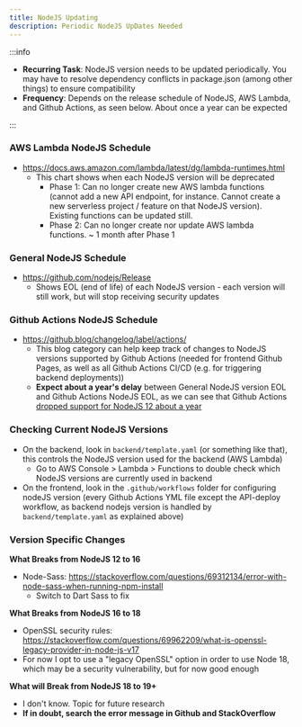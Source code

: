 ```yaml
---
title: NodeJS Updating
description: Periodic NodeJS UpDates Needed
---
```


:::info

- **Recurring Task**: NodeJS version needs to be updated periodically. You may have to resolve dependency conflicts in package.json (among other things) to ensure compatibility
- **Frequency**: Depends on the release schedule of NodeJS, AWS Lambda, and Github Actions, as seen below. About once a year can be expected

:::

### AWS Lambda NodeJS Schedule

- https://docs.aws.amazon.com/lambda/latest/dg/lambda-runtimes.html
  - This chart shows when each NodeJS version will be deprecated
    - Phase 1: Can no longer create new AWS lambda functions (cannot add a new API endpoint, for instance. Cannot create a new serverless project / feature on that NodeJS version). Existing functions can be updated still.
    - Phase 2: Can no longer create nor update AWS lambda functions. ~ 1 month after Phase 1

### General NodeJS Schedule

- https://github.com/nodejs/Release
  - Shows EOL (end of life) of each NodeJS version - each version will still work, but will stop receiving security updates

### Github Actions NodeJS Schedule

- https://github.blog/changelog/label/actions/
  - This blog category can help keep track of changes to NodeJS versions supported by Github Actions (needed for frontend Github Pages, as well as all Github Actions CI/CD (e.g. for triggering backend deployments))
  - **Expect about a year's delay** between General NodeJS version EOL and Github Actions NodeJS EOL, as we can see that Github Actions [dropped support for NodeJS 12 about a year](https://github.blog/changelog/2023-05-04-github-actions-all-actions-will-run-on-node16-instead-of-node12/)

### Checking Current NodeJS Versions

- On the backend, look in `backend/template.yaml` (or something like that), this controls the NodeJS version used for the backend (AWS Lambda)
  - Go to AWS Console > Lambda > Functions to double check which NodeJS versions are currently used in backend
- On the frontend, look in the `.github/workflows` folder for configuring nodeJS version (every Github Actions YML file except the API-deploy workflow, as backend nodejs version is handled by `backend/template.yaml` as explained above)

### Version Specific Changes

**What Breaks from NodeJS 12 to 16**

- Node-Sass: https://stackoverflow.com/questions/69312134/error-with-node-sass-when-running-npm-install
  - Switch to Dart Sass to fix

**What Breaks from NodeJS 16 to 18**

- OpenSSL security rules: https://stackoverflow.com/questions/69962209/what-is-openssl-legacy-provider-in-node-js-v17
- For now I opt to use a "legacy OpenSSL" option in order to use Node 18, which may be a security vulnerability, but for now good enough

**What will Break from NodeJS 18 to 19+**

- I don't know. Topic for future research
- **If in doubt, search the error message in Github and StackOverflow**

